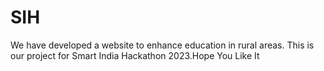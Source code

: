 # SIH
We have developed a website to enhance education in rural areas. This is our project for Smart India Hackathon 2023.Hope You Like It
